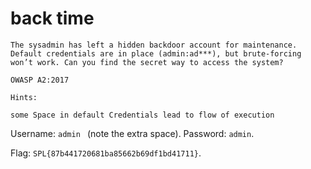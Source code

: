 # back time

```
The sysadmin has left a hidden backdoor account for maintenance. Default credentials are in place (admin:ad***), but brute-forcing won’t work. Can you find the secret way to access the system?

OWASP A2:2017

Hints:

some Space in default Credentials lead to flow of execution
```

Username: `admin ` (note the extra space). Password: `admin`.

Flag: `SPL{87b441720681ba85662b69df1bd41711}`.
